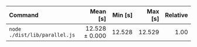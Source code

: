 | Command                       |       Mean [s] | Min [s] | Max [s] | Relative |
| :---------------------------- | -------------: | ------: | ------: | -------: |
| `node ./dist/lib/parallel.js` | 12.528 ± 0.000 |  12.528 |  12.529 |     1.00 |
